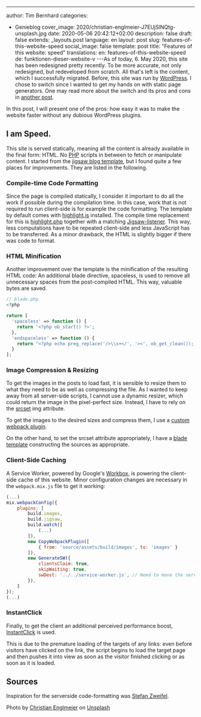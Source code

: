 ---
author: Tim Bernhard
categories:
  - Genieblog
cover_image: 2020/christian-englmeier-J7EUjSlNQtg-unsplash.jpg
date: 2020-05-06 20:42:12+02:00
description: false
draft: false
extends: _layouts.post
language: en
layout: post
slug: features-of-this-website-speed
social_image: false
template: post
title: "Features of this website: speed"
translations:
  en: features-of-this-website-speed
  de: funktionen-dieser-website-v
---As of today, 6. May 2020, this site has been redesigned pretty recently.
To be more accurate, not only redesigned, but redeveloped from scratch.
All that's left is the content, which I successfully migrated.
Before, this site was run by [WordPress](https://wordpress.org/).
I chose to switch since I wanted to get my hands on with static page generators.
One may read more about the switch and its pros and cons in [another post](https://genieblog.ch/blog/en/2020/migration-from-wordpress-to-jigsaw).

In this post, I will present one of the pros: how easy it was to make the website faster without any dubious WordPress plugins.

## I am Speed.

This site is served statically, meaning all the content is already available in the final form: HTML.
No [PHP](https://www.php.net/) scripts in between to fetch or manipulate content.
I started from the [jigsaw blog template](https://github.com/tightenco/jigsaw-blog-template/), but I found quite a few places for improvements.
They are listed in the following.

### Compile-time Code Formatting

Since the page is compiled statically, I consider it important to do all the work if possible during the compilation time.
In this case, work that is not required to run client-side is for example the code formatting.
The template by default comes with [highlight.js](https://highlightjs.org/usage/) installed.
The compile time replacement for this is [highlight.php](https://github.com/scrivo/highlight.php) together with a matching [Jigsaw-listener](https://github.com/GenieTim/genieblog.ch/blob/e99a8e5544c00819f00b5c374db9bf2db5cc3888/listeners/HighlightCodeSyntax.php).
This way, less computations have to be repeated client-side and less JavaScript has to be transferred.
As a minor drawback, the HTML is slightly bigger if there was code to format.

### HTML Minification

Another improvement over the template is the minification of the resulting HTML code:
An additional blade directive, spaceless, is used to remove all unnecessary spaces from the post-compiled HTML.
This way, valuable bytes are saved.

```php
// blade.php
<?php

return [
  'spaceless' => function () {
    return '<?php ob_start() ?>';
  },
  'endspaceless' => function () {
    return "<?php echo preg_replace('/>\\s+</', '><', ob_get_clean()); ?>";
  }
];

```

### Image Compression & Resizing

To get the images in the posts to load fast, it is sensible to resize them to what they need to be as well as compressing the file.
As I wanted to keep away from all server-side scripts, I cannot use a dynamic resizer, which could return the image in the pixel-perfect size.
Instead, I have to rely on the [srcset](https://developer.mozilla.org/en-US/docs/Learn/HTML/Multimedia_and_embedding/Responsive_images) img attribute.

To get the images to the desired sizes and compress them, I use a [custom webpack plugin](https://github.com/GenieTim/genieblog.ch/blob/9fe1f6ab78b91e5500b9f7d69d53986734ed9237/tasks/ImageBuildPlugin.js#L1).

On the other hand, to set the srcset attribute appropriately, I have a [blade template](https://github.com/GenieTim/genieblog.ch/blob/2dbcbd6369bceaafd2d4e1743d730c5e1d8e1bdd/source/_components/img.blade.php#L8) constructing the sources as appropriate.

### Client-Side Caching

A Service Worker, powered by Google's [Workbox](https://developers.google.com/web/tools/workbox/modules/workbox-webpack-plugin), is powering the client-side cache of this website.
Minor configuration changes are necessary in the `webpack.mix.js` file to get it working:

```js
(...)
mix.webpackConfig({
    plugins: [
        build.images,
        build.jigsaw,
        build.watch([
            (...)
        ]),
        new CopyWebpackPlugin([
            { from: 'source/assets/build/images', to: 'images' }
        ]),
        new GenerateSW({
            clientsClaim: true,
            skipWaiting: true,
            swDest: '../../service-worker.js', // Need to move the service-worker to the root
        }),
    ]
});
(...)
```

### InstantClick

Finally, to get the client an additional perceived performance boost, [InstantClick](http://instantclick.io/) is used.

This is due to the premature loading of the targets of any links: even before visitors have clicked on the link, the script begins to load the target page and then pushes it into view as soon as the visitor finished clicking or as soon as it is loaded.

## Sources

Inspiration for the serverside code-formatting was [Stefan Zweifel](https://stefanzweifel.io/posts/server-side-syntax-highlighting-with-jigsaw/).

Photo by [Christian Englmeier](https://unsplash.com/@christianem?utm_source=unsplash&utm_medium=referral&utm_content=credit) on [Unsplash](https://unsplash.com/s/photos/speed?utm_source=unsplash&utm_medium=referral&utm_content=credit)
